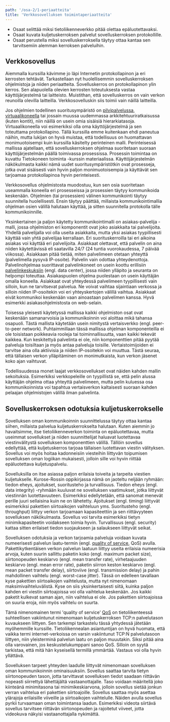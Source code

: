 ```yaml
---
path: '/osa-2/1-periaatteita'
title: 'Verkkosovelluksen toimintaperiaatteita'
---
```


<text-box variant='learningObjectives' name='Oppimistavoitteet'>

- Osaat selittää miksi tietoliikenneverkko pitää olettaa epäluotettavaksi.
- Osaat kuvata kuljetuskerroksen palvelut sovelluskerroksen protokollille.
- Osaat perustella miksi sovelluskerroksella täytyy ottaa kantaa sen tarvitsemiin alemman kerroksen palveluihin.

</text-box>



## Verkkosovellus

Aiemmalla kurssilla kävimme jo läpi Internetin protokollapinon ja eri kerrosten tehtävät. Tarkastellaan nyt huolellisemmin sovelluskerroksen ohjelmistoja ja niiden periaatteita. Sovelluskerros on protokollapinon ylin kerros. Sen alapuolella olevien kerrosten toteutuksesta vastaa käyttöjärjestelmä tai laitteisto. Muistithan, että sovelluskerros on vain verkon reunoilla olevilla laitteilla. Verkkosovelluskin siis toimii vain näillä laitteilla.

Jos ohjelmien todellinen suoritusympäristö on [pilvipalvelussa](https://fi.wikipedia.org/wiki/Pilvilaskenta), [virtuaalikoneella](https://fi.wikipedia.org/wiki/Virtuaalikone) tai jossain muussa uudemmassa arkkitehtuuriratkaisussa (kuten kontit), niin näillä on usein omia sisäisiä hierarkiatasoja. Virtuaalikoneella voi esimerkiksi olla oma käyttöjärjestelmä ja sen toteuttama protokollapino. Tällä kurssilla emme kuitenkaan ehdi paneutua näihin, mutta lukijan on hyvä muistaa, että todellisuus on huomattavan monimuotoisempi kuin kurssilla käsitelty perinteinen malli. Perinteisessä mallissa ajatellaan, että sovelluskerroksen ohjelmaa suoritetaan suoraan käyttöjärjestelmän päällä toimivassa prosessissa. Prosessin toimintaa on kuvattu Tietokoneen toiminta -kurssin materiaalissa. Käyttöjärjestelmän näkökulmasta kaikki nämä uudet suoritusympäristötkin ovat prosesseja, jotka ovat sisäisesti vain hyvin paljon monimuotoisempia ja käyttävät sen tarjoamaa protokollapinoa hyvin perinteisesti.

Verkkosovellus ohjelmistosta muodostuu, kun sen osia suoritetaan useammalla koneella eri prosesseissa ja prosessien täytyy kommunikoida keskenään. Ohjelmien (tai prosessien) välinen kommunikointi täytyy suunnitella huolellisesti. Ensin täytyy päättää, millaista kommunikointimallia ohjelman osien välillä halutaan käyttää, ja sitten suunnitella protokolla tälle kommunikoinnille.

Yksinkertainen ja paljon käytetty kommunikointimalli on asiakas-palvelija -malli, jossa ohjelmiston eri komponentit ovat joko asiakkaita tai palvelijoita. Yhdellä palvelijalla voi olla useita asiakkaita, mutta yksi asiakas tyypillisesti käyttää vain yhtä palvelijaa kerrallaan. Eri suorituskerroilla tai eri aikoina asiakas voi käyttää eri palvelijoita. Asiakkaat olettavat, että palvelin on aina niiden käytettävissä eli saatavilla 24/7 (24 tuntia vuorokaudessa, 7 päivää viikossa). Asiakkaan pitää tietää, miten palvelimeen otetaan yhteyttä (palvelimella pysyvä IP-osoite). Palvelin vain odottaa yhteydenottoja. Palvelinohjelmaa suorittavat palvelinkoneet on usein koottu erillisiin [palvelinkeskuksiin](https://fi.wikipedia.org/wiki/Datakeskus) (engl. data center), jossa niiden ylläpito ja seuranta on helpompi toteuttaa. Asiakaspuolen ohjelma puolestaan on usein käyttäjän omalla koneella. Asiakkaat ovat yhteydessä palvelimeen tyypillisesti vain silloin, kun ne tarvitsevat palvelua. Ne voivat vaihtaa sijaintiaan verkossa ja silloin niiden IP-osoitekin voi eri yhteyskertojen välillä vaihtua. Asiakkaat eivät kommunikoi keskenään vaan ainoastaan palvelimen kanssa. Hyvä esimerkki asiakasohjelmistosta on web-selain.

Toisessa yleisesti käytetyssä mallissa kaikki ohjelmiston osat ovat keskenään samanarvoisia ja kommunikoinnin voi aloittaa mikä tahansa osapuoli. Tästä mallista käytetään usein nimitystä vertaisverkko (engl. peer-to-peer network). Puhtaimmillaan tässä mallissa ohjelman komponenteilla ei ole toisistaan poikkeavia rooleja tai toiminnallisuutta, vaan kaikki tekevät kaikkea. Kun keskitettyä palvelinta ei ole, niin komponenttien pitää pyytää palveluja toisiltaan ja myös antaa palveluja toisille. Vertaistoimijoiden ei tarvitse aina olla aktiivisia ja niiden IP-osoitekin voi muuttua. Tästä seuraa, että tällaisen verkon ylläpitäminen on monimutkaista, kun verkon jäsenet koko ajan vaihtuvat.

Todellisuudessa monet laajat verkkosovellukset ovat näiden kahden mallin sekoituksia. Esimerkiksi verkkopeleille on tyypillistä se, että pelin alussa käyttäjän ohjelma ottaa yhteyttä palvelimeen, mutta pelin kuluessa osa kommunikoinnista voi tapahtua vertaisverkon kaltaisesti suoraan kahden pelaajan ohjelmistojen välillä ilman palvelinta.



## Sovelluskerroksen odotuksia kuljetuskerrokselle

Sovelluksen oman kommunikoinnin suunnittelussa täytyy ottaa kantaa siihen, millaista palvelua kuljetuskerrokselta halutaan. Kuten aiemmin jo havaitsimme, itse tietoliikenneverkon toiminta on epäluotettavaa, mutta useimmat sovellukset ja niiden suunnittelijat haluavat luotettavaa viestinvälitystä sovelluksen komponenttien välillä. Tällöin sovellus edellyttää, että kuljetuskerros tarjoaa tällaisen luotettavan viestin välityksen. Sovellus voi myös hoitaa kadonneisiin viesteihin liittyvän toipumisen sovelluksen oman logiikan mukaisesti, jolloin sille voi hyvin riittää epäluotettava kuljetuspalvelu.

Sovelluksilla on itse asiassa paljon erilaisia toiveita ja tarpeita viestien kuljetukselle. Kurose-Rossin oppikirjassa nämä on jaoteltu neljään ryhmään: tiedon eheys, ajoitukset, suoritusteho ja turvallisuus. Tiedon eheys (engl. data integrity) -ryhmään kuuluvat ne sovelluksen vaatimukset, jotka liittyvät viestinnän luotettavuuteen. Esimerkiksi edellytetään, että sanomat menevät perille juuri sellaisina kuin ne on lähetetty. Ajoitukset (engl. timing) liittyvät esimerkiksi pakettien siirtoaikojen vaihteluun yms. Suoritusteho (engl. throughput) liittyy verkon tarjoamaan kapasiteettiin ja sen riittävyyteen sovelluksen näkökulmasta. Sovellus voi tarvita esimerkiksi tietyn minimikapasiteetin voidakseen toimia hyvin. Turvallisuus (engl. security) kattaa sitten erilaiset tiedon suojaukseen ja salaukseen liittyvät seikat.

Sovelluksen odotuksia ja verkon tarjoamia palveluja voidaan kuvata numeerisesti palvelun laatu-termin (engl. [quality of service](https://en.wikipedia.org/wiki/Quality_of_service), QoS) avulla. Pakettikytkentäisen verkon palvelun laatuun liittyy useita erilaisia numeerisia arvoja, kuten suurin sallittu paketin koko (engl. maximum packet size), siirtonopeuden keskiarvo (engl. mean transfer rate), virhetaajuuden keskiarvo (engl. mean error rate), paketin siirron keston keskiarvo (engl. mean packet transfer delay),  siirtoviive (engl. transmission delay) ja pahin mahdollinen vaihtelu (engl. worst-case jitter). Tässä on edelleen tavallaan kyse pakettien siirtoaikojen vaihtelusta, mutta nyt nimenomaan maksimivaihteluvälistä. Kyse on siis yksinkertaisesti siitä, kuinka paljon kahden eri viestin siirtoajoissa voi olla vaihtelua keskenään. Jos kaikki paketit kulkevat saman ajan, niin vaihtelua ei ole. Jos pakettien siirtoajoissa on suuria eroja, niin myös vaihtelu on suurta.

Tämä nimenomainen termi 'quality of service' [QoS](https://fi.wikipedia.org/wiki/QoS) on tietoliikenteessä suhteellisen vakiintunut nimenomaan kuljetuskerroksen TCP:n palvelutason kuvaukseen liittyen. Sen tarkempi tarkastelu tässä yhtydessä jätetään myöhemmille kurssille. Tietoliikennealan asiantuntijan on hyvä huomata, että vaikka termi internet-verkoissa on varsin vakiintunut TCP:N palvelutasoon liittyen, niin yleisterminä palvelun laatu on paljon muuutakin. Siksi pitää aina olla varovainen, jos keskustelukumppani sanoo QoS. Silloin on syytä tarkistaa, että mitä hän kyseisellä termillä ymmärtää. Vastaus voi olla hyvin yllättävä.

Sovelluksen tarpeet yhteyden laadulle liittyvät nimenomaan sovelluksen oman kommunikoinnin ominaisuuksiin. Sovellus saattaa tarvita tietyn siirtonopeuden tason, jotta tarvittavat sovelluksen tiedot saadaan riittävän nopeasti siirrettyä lähettäjältä vastaanottajalle. Taso voidaan määritellä joko kiinteänä minimitasona tai minimikeskiarvona, jolloin sovellus sietää jonkun verran vaihtelua eri pakettien siirtoajoille. Sovellus saattaa myös asettaa ylärajoja erilaisille viiveille ja siirtoaikojen vaihtelulle. Näiden avulla sovellus pyrkii turvaamaan oman toimintansa laadun. Esimerkiksi videota siirtävä sovellus tarvitsee riittävän siirtonopeuden ja rajoitetut viiveet, jotta videokuva näkyisi vastaanottajalla nykimättä.



<quiz id="49dd1500-8316-53b9-b7ab-41387ee4efea"></quiz>


